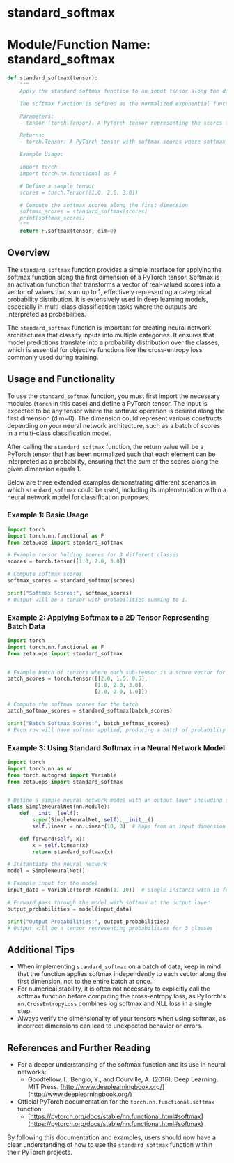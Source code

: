 # standard_softmax

# Module/Function Name: standard_softmax

```python
def standard_softmax(tensor):
    """
    Apply the standard softmax function to an input tensor along the dimension with index 0.

    The softmax function is defined as the normalized exponential function, which is often used to represent a categorical probability distribution.

    Parameters:
    - tensor (torch.Tensor): A PyTorch tensor representing the scores for which softmax should be computed.

    Returns:
    - torch.Tensor: A PyTorch tensor with softmax scores where softmax is applied along the first dimension.

    Example Usage:

    import torch
    import torch.nn.functional as F

    # Define a sample tensor
    scores = torch.Tensor([1.0, 2.0, 3.0])

    # Compute the softmax scores along the first dimension
    softmax_scores = standard_softmax(scores)
    print(softmax_scores)
    """
    return F.softmax(tensor, dim=0)
```

## Overview

The `standard_softmax` function provides a simple interface for applying the softmax function along the first dimension of a PyTorch tensor. Softmax is an activation function that transforms a vector of real-valued scores into a vector of values that sum up to 1, effectively representing a categorical probability distribution. It is extensively used in deep learning models, especially in multi-class classification tasks where the outputs are interpreted as probabilities.

The `standard_softmax` function is important for creating neural network architectures that classify inputs into multiple categories. It ensures that model predictions translate into a probability distribution over the classes, which is essential for objective functions like the cross-entropy loss commonly used during training.

## Usage and Functionality

To use the `standard_softmax` function, you must first import the necessary modules (`torch` in this case) and define a PyTorch tensor. The input is expected to be any tensor where the softmax operation is desired along the first dimension (dim=0). The dimension could represent various constructs depending on your neural network architecture, such as a batch of scores in a multi-class classification model.

After calling the `standard_softmax` function, the return value will be a PyTorch tensor that has been normalized such that each element can be interpreted as a probability, ensuring that the sum of the scores along the given dimension equals 1.

Below are three extended examples demonstrating different scenarios in which `standard_softmax` could be used, including its implementation within a neural network model for classification purposes.

### Example 1: Basic Usage

```python
import torch
import torch.nn.functional as F
from zeta.ops import standard_softmax

# Example tensor holding scores for 3 different classes
scores = torch.tensor([1.0, 2.0, 3.0])

# Compute softmax scores
softmax_scores = standard_softmax(scores)

print("Softmax Scores:", softmax_scores)
# Output will be a tensor with probabilities summing to 1.
```

### Example 2: Applying Softmax to a 2D Tensor Representing Batch Data

```python
import torch
import torch.nn.functional as F
from zeta.ops import standard_softmax


# Example batch of tensors where each sub-tensor is a score vector for an instance
batch_scores = torch.tensor([[2.0, 1.5, 0.5],
                            [1.0, 2.0, 3.0],
                            [3.0, 2.0, 1.0]])

# Compute the softmax scores for the batch
batch_softmax_scores = standard_softmax(batch_scores)

print("Batch Softmax Scores:", batch_softmax_scores)
# Each row will have softmax applied, producing a batch of probability distributions.
```

### Example 3: Using Standard Softmax in a Neural Network Model

```python
import torch
import torch.nn as nn
from torch.autograd import Variable
from zeta.ops import standard_softmax


# Define a simple neural network model with an output layer including softmax
class SimpleNeuralNet(nn.Module):
    def __init__(self):
        super(SimpleNeuralNet, self).__init__()
        self.linear = nn.Linear(10, 3)  # Maps from an input dimension of 10 to 3 classes

    def forward(self, x):
        x = self.linear(x)
        return standard_softmax(x)

# Instantiate the neural network
model = SimpleNeuralNet()

# Example input for the model
input_data = Variable(torch.randn(1, 10))  # Single instance with 10 features

# Forward pass through the model with softmax at the output layer
output_probabilities = model(input_data)

print("Output Probabilities:", output_probabilities)
# Output will be a tensor representing probabilities for 3 classes
```

## Additional Tips

- When implementing `standard_softmax` on a batch of data, keep in mind that the function applies softmax independently to each vector along the first dimension, not to the entire batch at once.
- For numerical stability, it is often not necessary to explicitly call the softmax function before computing the cross-entropy loss, as PyTorch's `nn.CrossEntropyLoss` combines log softmax and NLL loss in a single step.
- Always verify the dimensionality of your tensors when using softmax, as incorrect dimensions can lead to unexpected behavior or errors.

## References and Further Reading

- For a deeper understanding of the softmax function and its use in neural networks:
  - Goodfellow, I., Bengio, Y., and Courville, A. (2016). Deep Learning. MIT Press. [http://www.deeplearningbook.org/](http://www.deeplearningbook.org/)
- Official PyTorch documentation for the `torch.nn.functional.softmax` function:
  - [https://pytorch.org/docs/stable/nn.functional.html#softmax](https://pytorch.org/docs/stable/nn.functional.html#softmax)

By following this documentation and examples, users should now have a clear understanding of how to use the `standard_softmax` function within their PyTorch projects.
